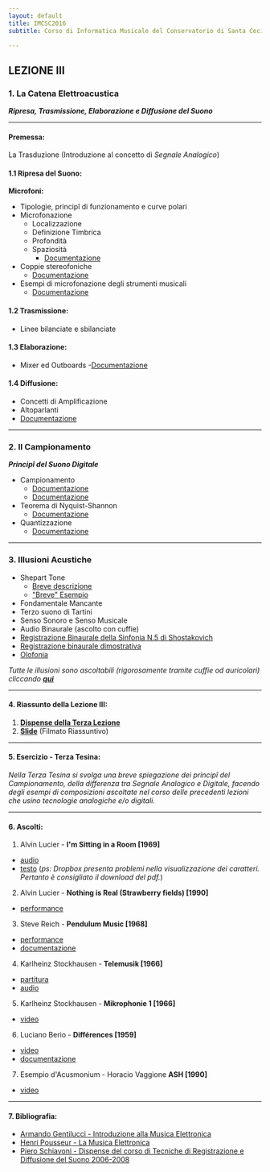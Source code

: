 ```yaml
---
layout: default
title: IMCSC2016
subtitle: Corso di Informatica Musicale del Conservatorio di Santa Cecilia 2016

---
```

## LEZIONE III


### 1. La Catena Elettroacustica

***Ripresa, Trasmissione, Elaborazione e Diffusione del Suono***

---


#### Premessa:

 La Trasduzione (Introduzione al concetto di *Segnale Analogico*)

#### 1.1 Ripresa del Suono:

**Microfoni:**

- Tipologie, principî di funzionamento e curve polari
- Microfonazione
  - Localizzazione
  - Definizione Timbrica
  - Profondità
  - Spaziosità
    - [Documentazione](https://www.dropbox.com/s/3nue7uq4dj88f3w/TRDmicrofoni.pdf?dl=0)
- Coppie stereofoniche
  - [Documentazione](https://www.dropbox.com/s/9z6pkchh4oobc5g/TRDcoppiestereofoniche.pdf?dl=0)
- Esempi di microfonazione degli strumenti musicali
  - [Documentazione](https://www.dropbox.com/s/hqkdx9tx6dn168p/TRDmicrofonazionestrumenti.pdf?dl=0)
#### 1.2 Trasmissione:

- Linee bilanciate e sbilanciate

#### 1.3 Elaborazione:
- Mixer ed Outboards
-[Documentazione](https://www.dropbox.com/s/tohviasmwzkvd0e/TRDmixer.pdf?dl=0)

#### 1.4 Diffusione:
- Concetti di Amplificazione
- Altoparlanti
- [Documentazione](https://www.dropbox.com/s/1k5jqj098ls7urt/TRDamplificazione.pdf?dl=0)


---


### 2. Il Campionamento

***Principî del Suono Digitale***

- Campionamento
  - [Documentazione](https://it.wikipedia.org/wiki/Campionamento_(teoria_dei_segnali))
  - [Documentazione](http://www.audiosonica.com/it/corso/post/217/Audio_Digitale_Campionamento)
- Teorema di Nyquist-Shannon
  - [Documentazione](https://it.wikipedia.org/wiki/Teorema_del_campionamento_di_Nyquist-Shannon)
- Quantizzazione
  - [Documentazione](https://it.wikipedia.org/wiki/Quantizzazione_(elettronica))

---


### 3. Illusioni Acustiche
- Shepart Tone
  - [Breve descrizione](https://it.wikipedia.org/wiki/Scala_Shepard)
  - ["Breve" Esempio](https://youtu.be/5rzIiF7LpPU)
- Fondamentale Mancante
- Terzo suono di Tartini
- Senso Sonoro e Senso Musicale
- Audio Binaurale (ascolto con cuffie)
 - [Registrazione Binaurale della Sinfonia N.5 di Shostakovich](https://youtu.be/epf1QxuHJv8)
 - [Registrazione binaurale dimostrativa](https://youtu.be/IUDTlvagjJA)
 - [Olofonia](https://www.youtube.com/watch?v=H0EinU82Br4)
 
  *Tutte le illusioni sono ascoltabili (rigorosamente tramite cuffie od auricolari) cliccando* [***qui***](http://fisicaondemusica.unimore.it/Effetti_e_illusioni_acustiche.html)


---


#### 4. Riassunto della Lezione III:

1. [**Dispense della Terza Lezione**](asd)
2. [**Slide**](asd)  (Filmato Riassuntivo)

---

#### 5. Esercizio - Terza Tesina:

*Nella Terza Tesina si svolga una breve spiegazione dei principî del Campionamento, della differenza tra Segnale Analogico e Digitale, facendo degli esempi di composizioni ascoltate nel corso delle precedenti lezioni che usino tecnologie analogiche e/o digitali.*

---

#### 6. Ascolti:

1. Alvin Lucier - **I'm Sitting in a Room [1969]**
- [audio](https://youtu.be/fAxHlLK3Oyk)
- [testo](https://www.dropbox.com/s/e20gucqywuxuh2d/Sitting.pdf?dl=0) (*ps: Dropbox presenta problemi nella  visualizzazione dei caratteri. Pertanto è consigliato il download del pdf.*)

2. Alvin Lucier - **Nothing is Real (Strawberry fields) [1990]**
- [performance](https://www.youtube.com/watch?v=adUkYPkPhRg)

3. Steve Reich - **Pendulum Music [1968]**
- [performance](https://www.youtube.com/watch?v=DULmeaKpxGg)
- [documentazione](https://www.dropbox.com/s/6qi73wwt048w7gg/Pendulum.pdf?dl=0)

4. Karlheinz Stockhausen - **Telemusik [1966]**
- [partitura](https://www.dropbox.com/s/s3quhv2rgm3n5nb/Stockhausen%20-%20Telemusik.pdf?dl=0)
- [audio](https://youtu.be/N-vb97ukRjY)

5. Karlheinz Stockhausen - **Mikrophonie 1 [1966]**
- [video](https://youtu.be/EhXU7wQCU0Y)

6. Luciano Berio - **Différences [1959]**
- [video](https://youtu.be/L2nk52Iaouw)
- [documentazione](https://en.wikipedia.org/wiki/Différences_(Berio))

7. Esempio d'Acusmonium - Horacio Vaggione **ASH [1990]**
- [video](https://youtu.be/9bxNc08ZDKM)

 ---


#### 7. Bibliografia:
- [Armando Gentilucci - Introduzione alla Musica Elettronica](https://copy.com/gmatZ8qkaw1WROAG)
- [Henri Pousseur - La Musica Elettronica]((https://www.dropbox.com/s/hzafguvw6y7iecc/Pousseur_La%20musica%20elettronica.pdf?dl=0))
- [Piero Schiavoni - Dispense del corso di Tecniche di Registrazione e Diffusione del Suono 2006-2008](nosite)
